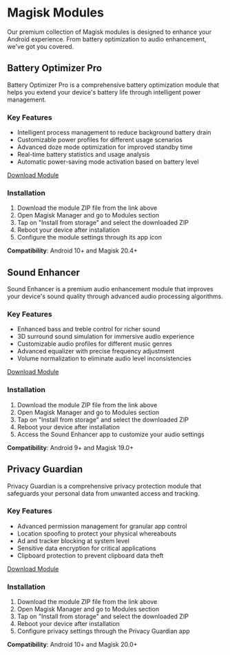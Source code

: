 # Magisk Modules

Our premium collection of Magisk modules is designed to enhance your Android experience. From battery optimization to audio enhancement, we've got you covered.

## Battery Optimizer Pro

Battery Optimizer Pro is a comprehensive battery optimization module that helps you extend your device's battery life through intelligent power management.

### Key Features

- Intelligent process management to reduce background battery drain
- Customizable power profiles for different usage scenarios
- Advanced doze mode optimization for improved standby time
- Real-time battery statistics and usage analysis
- Automatic power-saving mode activation based on battery level

[Download Module](https://github.com/topjohnwu/Magisk/releases)

### Installation

1. Download the module ZIP file from the link above
2. Open Magisk Manager and go to Modules section
3. Tap on "Install from storage" and select the downloaded ZIP
4. Reboot your device after installation
5. Configure the module settings through its app icon

**Compatibility**: Android 10+ and Magisk 20.4+

## Sound Enhancer

Sound Enhancer is a premium audio enhancement module that improves your device's sound quality through advanced audio processing algorithms.

### Key Features

- Enhanced bass and treble control for richer sound
- 3D surround sound simulation for immersive audio experience
- Customizable audio profiles for different music genres
- Advanced equalizer with precise frequency adjustment
- Volume normalization to eliminate audio level inconsistencies

[Download Module](https://github.com/TheSakshamSingla/audio-enhancer)

### Installation

1. Download the module ZIP file from the link above
2. Open Magisk Manager and go to Modules section
3. Tap on "Install from storage" and select the downloaded ZIP
4. Reboot your device after installation
5. Access the Sound Enhancer app to customize your audio settings

**Compatibility**: Android 9+ and Magisk 19.0+

## Privacy Guardian

Privacy Guardian is a comprehensive privacy protection module that safeguards your personal data from unwanted access and tracking.

### Key Features

- Advanced permission management for granular app control
- Location spoofing to protect your physical whereabouts
- Ad and tracker blocking at system level
- Sensitive data encryption for critical applications
- Clipboard protection to prevent clipboard data theft

[Download Module](https://github.com/TheSakshamSingla/privacy-guardian)

### Installation

1. Download the module ZIP file from the link above
2. Open Magisk Manager and go to Modules section
3. Tap on "Install from storage" and select the downloaded ZIP
4. Reboot your device after installation
5. Configure privacy settings through the Privacy Guardian app

**Compatibility**: Android 10+ and Magisk 20.0+ 